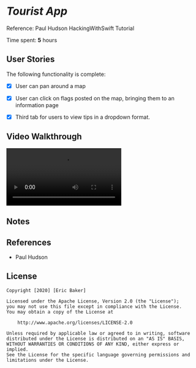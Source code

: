 # *Tourist App*

Reference: Paul Hudson HackingWithSwift Tutorial

Time spent: **5** hours 

## User Stories

The following functionality is complete:

* [x] User can pan around a map
* [x] User can click on flags posted on the map, bringing them to an information page
* [x] Third tab for users to view tips in a dropdown format.


## Video Walkthrough

![](https://user-images.githubusercontent.com/30020234/106663036-2a47f200-6571-11eb-85a9-db727f1c0ba4.mov)


## Notes



## References
- Paul Hudson

## License

    Copyright [2020] [Eric Baker]

    Licensed under the Apache License, Version 2.0 (the "License");
    you may not use this file except in compliance with the License.
    You may obtain a copy of the License at

        http://www.apache.org/licenses/LICENSE-2.0

    Unless required by applicable law or agreed to in writing, software
    distributed under the License is distributed on an "AS IS" BASIS,
    WITHOUT WARRANTIES OR CONDITIONS OF ANY KIND, either express or implied.
    See the License for the specific language governing permissions and
    limitations under the License.

